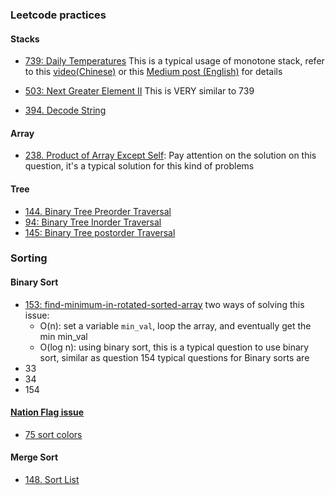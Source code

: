 ### Leetcode practices

#### Stacks

- [739: Daily Temperatures](https://leetcode.com/problems/daily-temperatures/)
  This is a typical usage of monotone stack, refer to this [video(Chinese)](https://leetcode-cn.com/problems/daily-temperatures/solution/leetcode-tu-jie-739mei-ri-wen-du-by-misterbooo/) or this [Medium post (English)](https://medium.com/@vishnuvardhan623/monotonic-stack-e9dcc4fa8c3e) for details

- [503: Next Greater Element II](https://leetcode.com/problems/next-greater-element-ii/)
  This is VERY similar to 739

- [394. Decode String](https://leetcode.com/problems/decode-string/)



#### Array
- [238. Product of Array Except Self](https://leetcode.com/problems/product-of-array-except-self/):
    Pay attention on the solution on this question, it's a typical solution for this kind of problems


#### Tree
- [144. Binary Tree Preorder Traversal](https://leetcode.com/problems/binary-tree-preorder-traversal/)
- [94: Binary Tree Inorder Traversal](https://leetcode.com/problems/binary-tree-inorder-traversal/)
- [145: Binary Tree postorder Traversal ](https://leetcode.com/problems/binary-tree-postorder-traversal/)


### Sorting
#### Binary Sort
  - [153: find-minimum-in-rotated-sorted-array](https://leetcode.com/problems/find-minimum-in-rotated-sorted-array/)
     two ways of solving this issue:
     - O(n): set a variable `min_val`, loop the array, and eventually get the min min_val
     - O(log n): using binary sort, this is a typical question to use binary sort, similar as question 154
  typical questions for Binary sorts are
  - 33
  - 34
  - 154

#### [Nation Flag issue](https://en.wikipedia.org/wiki/Dutch_national_flag_problem)
- [75 sort colors](https://leetcode.com/problems/sort-colors/)
#### Merge Sort
- [148. Sort List](https://leetcode.com/problems/sort-list/)
